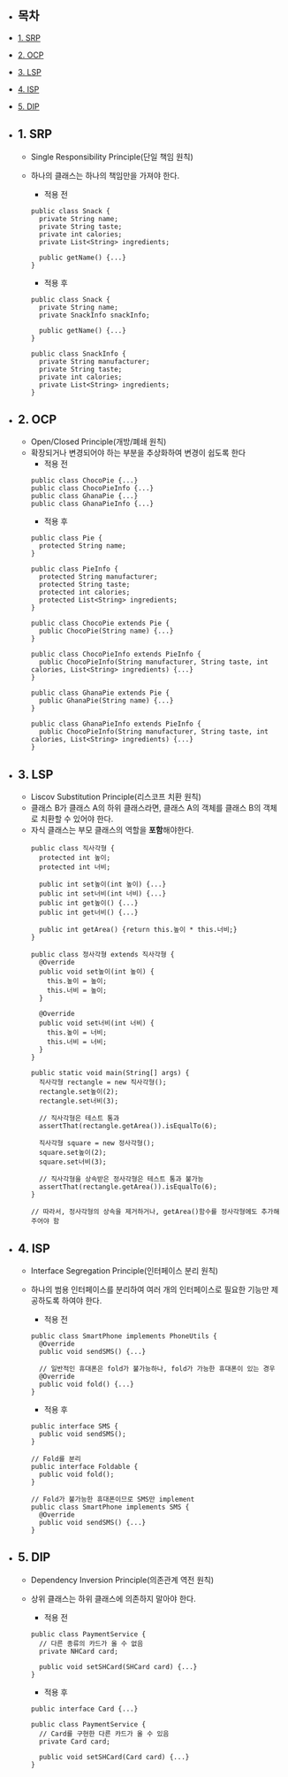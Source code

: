 - ## 목차
- [1. SRP](#1-srp)
- [2. OCP](#2-ocp)
- [3. LSP](#3-lsp)
- [4. ISP](#4-isp)
- [5. DIP](#5-dip)

- ## 1. SRP
  - Single Responsibility Principle(단일 책임 원칙)
  - 하나의 클래스는 하나의 책임만을 가져야 한다.
    - 적용 전
    ```
    public class Snack {
      private String name;
      private String taste;
      private int calories;
      private List<String> ingredients;

      public getName() {...}
    }
    ```

    - 적용 후
    ```
    public class Snack {
      private String name;
      private SnackInfo snackInfo;

      public getName() {...}
    }

    public class SnackInfo {
      private String manufacturer;
      private String taste;
      private int calories;
      private List<String> ingredients;
    }
    ```

- ## 2. OCP
  - Open/Closed Principle(개방/폐쇄 원칙)
  - 확장되거나 변경되어야 하는 부분을 추상화하여 변경이 쉽도록 한다
    - 적용 전
    ```
    public class ChocoPie {...}
    public class ChocoPieInfo {...}
    public class GhanaPie {...}
    public class GhanaPieInfo {...}
    ```
    - 적용 후
    ```
    public class Pie {
      protected String name;
    }

    public class PieInfo {
      protected String manufacturer;
      protected String taste;
      protected int calories;
      protected List<String> ingredients;
    }

    public class ChocoPie extends Pie {
      public ChocoPie(String name) {...}
    }

    public class ChocoPieInfo extends PieInfo {
      public ChocoPieInfo(String manufacturer, String taste, int calories, List<String> ingredients) {...}
    }

    public class GhanaPie extends Pie {
      public GhanaPie(String name) {...}
    }

    public class GhanaPieInfo extends PieInfo {
      public ChocoPieInfo(String manufacturer, String taste, int calories, List<String> ingredients) {...}
    }
    ```

- ## 3. LSP
  - Liscov Substitution Principle(리스코프 치환 원칙)
  - 클래스 B가 클래스 A의 하위 클래스라면, 클래스 A의 객체를 클래스 B의 객체로 치환할 수 있어야 한다.
  - 자식 클래스는 부모 클래스의 역할을 **포함**해야한다.
    ```
    public class 직사각형 {
      protected int 높이;
      protected int 너비;

      public int set높이(int 높이) {...}
      public int set너비(int 너비) {...}
      public int get높이() {...}
      public int get너비() {...}

      public int getArea() {return this.높이 * this.너비;}
    }

    public class 정사각형 extends 직사각형 {
      @Override
      public void set높이(int 높이) {
        this.높이 = 높이;
        this.너비 = 높이;
      }

      @Override
      public void set너비(int 너비) {
        this.높이 = 너비;
        this.너비 = 너비;
      }
    }

    public static void main(String[] args) {
      직사각형 rectangle = new 직사각형();
      rectangle.set높이(2);
      rectangle.set너비(3);

      // 직사각형은 테스트 통과
      assertThat(rectangle.getArea()).isEqualTo(6);

      직사각형 square = new 정사각형();
      square.set높이(2);
      square.set너비(3);

      // 직사각형을 상속받은 정사각형은 테스트 통과 불가능
      assertThat(rectangle.getArea()).isEqualTo(6);
    }

    // 따라서, 정사각형의 상속을 제거하거나, getArea()함수를 정사각형에도 추가해주어야 함
    ```

- ## 4. ISP
  - Interface Segregation Principle(인터페이스 분리 원칙)
  - 하나의 범용 인터페이스를 분리하여 여러 개의 인터페이스로 필요한 기능만 제공하도록 하여야 한다.
    - 적용 전
    ```
    public class SmartPhone implements PhoneUtils {
      @Override
      public void sendSMS() {...}
      
      // 일반적인 휴대폰은 fold가 불가능하나, fold가 가능한 휴대폰이 있는 경우
      @Override
      public void fold() {...}
    }
    ```
    
    - 적용 후
    ```
    public interface SMS {
      public void sendSMS();
    }
    
    // Fold를 분리
    public interface Foldable {
      public void fold();
    }
    
    // Fold가 불가능한 휴대폰이므로 SMS만 implement
    public class SmartPhone implements SMS {
      @Override
      public void sendSMS() {...}
    }
    ```
    
- ## 5. DIP
  - Dependency Inversion Principle(의존관계 역전 원칙)
  - 상위 클래스는 하위 클래스에 의존하지 말아야 한다.
    - 적용 전
    ```
    public class PaymentService {
      // 다른 종류의 카드가 올 수 없음
      private NHCard card;
      
      public void setSHCard(SHCard card) {...}
    }
    ```
    
    - 적용 후
    ```
    public interface Card {...}
    
    public class PaymentService {
      // Card를 구현한 다른 카드가 올 수 있음
      private Card card;
      
      public void setSHCard(Card card) {...}
    }
    ```
